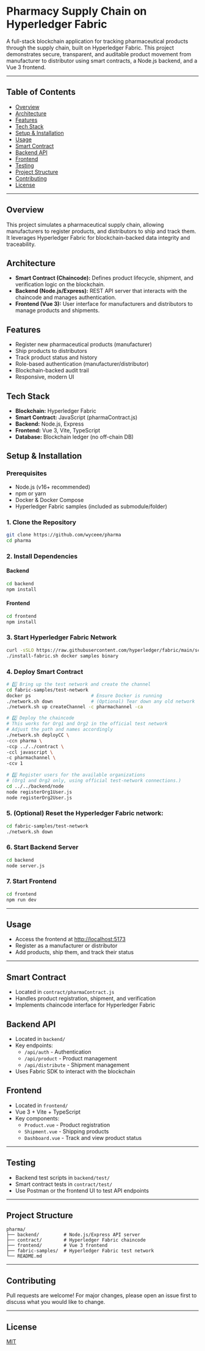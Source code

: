 # Pharmacy Supply Chain on Hyperledger Fabric

A full-stack blockchain application for tracking pharmaceutical products through the supply chain, built on Hyperledger Fabric. This project demonstrates secure, transparent, and auditable product movement from manufacturer to distributor using smart contracts, a Node.js backend, and a Vue 3 frontend.

---

## Table of Contents
- [Overview](#overview)
- [Architecture](#architecture)
- [Features](#features)
- [Tech Stack](#tech-stack)
- [Setup & Installation](#setup--installation)
- [Usage](#usage)
- [Smart Contract](#smart-contract)
- [Backend API](#backend-api)
- [Frontend](#frontend)
- [Testing](#testing)
- [Project Structure](#project-structure)
- [Contributing](#contributing)
- [License](#license)

---

## Overview
This project simulates a pharmaceutical supply chain, allowing manufacturers to register products, and distributors to ship and track them. It leverages Hyperledger Fabric for blockchain-backed data integrity and traceability.

## Architecture
- **Smart Contract (Chaincode):** Defines product lifecycle, shipment, and verification logic on the blockchain.
- **Backend (Node.js/Express):** REST API server that interacts with the chaincode and manages authentication.
- **Frontend (Vue 3):** User interface for manufacturers and distributors to manage products and shipments.

## Features
- Register new pharmaceutical products (manufacturer)
- Ship products to distributors
- Track product status and history
- Role-based authentication (manufacturer/distributor)
- Blockchain-backed audit trail
- Responsive, modern UI

## Tech Stack
- **Blockchain:** Hyperledger Fabric
- **Smart Contract:** JavaScript (pharmaContract.js)
- **Backend:** Node.js, Express
- **Frontend:** Vue 3, Vite, TypeScript
- **Database:** Blockchain ledger (no off-chain DB)

## Setup & Installation
### Prerequisites
- Node.js (v16+ recommended)
- npm or yarn
- Docker & Docker Compose
- Hyperledger Fabric samples (included as submodule/folder)

### 1. Clone the Repository
```sh
git clone https://github.com/wyceee/pharma
cd pharma
```

### 2. Install Dependencies
#### Backend
```sh
cd backend
npm install
```
#### Frontend
```sh
cd frontend
npm install
```

### 3. Start Hyperledger Fabric Network
```bash
curl -sSLO https://raw.githubusercontent.com/hyperledger/fabric/main/scripts/install-fabric.sh && chmod +x install-fabric.sh
./install-fabric.sh docker samples binary
```

### 4. Deploy Smart Contract
```bash
# 1️⃣ Bring up the test network and create the channel
cd fabric-samples/test-network
docker ps                      # Ensure Docker is running
./network.sh down              # (Optional) Tear down any old network
./network.sh up createChannel -c pharmachannel -ca

# 2️⃣ Deploy the chaincode
# This works for Org1 and Org2 in the official test network
# Adjust the path and names accordingly
./network.sh deployCC \
-ccn pharma \
-ccp ../../contract \
-ccl javascript \
-c pharmachannel \
-ccv 1
        
# 3️⃣ Register users for the available organizations
# (Org1 and Org2 only, using official test-network connections.)
cd ../../backend/node
node registerOrg1User.js
node registerOrg2User.js
 ```

### 5. **(Optional) Reset the Hyperledger Fabric network**:
```bash
cd fabric-samples/test-network
./network.sh down
```

### 6. Start Backend Server
```sh
cd backend
node server.js
```

### 7. Start Frontend
```sh
cd frontend
npm run dev
```

---

## Usage
- Access the frontend at [http://localhost:5173](http://localhost:5173)
- Register as a manufacturer or distributor
- Add products, ship them, and track their status

---

## Smart Contract
- Located in `contract/pharmaContract.js`
- Handles product registration, shipment, and verification
- Implements chaincode interface for Hyperledger Fabric

## Backend API
- Located in `backend/`
- Key endpoints:
  - `/api/auth` - Authentication
  - `/api/product` - Product management
  - `/api/distribute` - Shipment management
- Uses Fabric SDK to interact with the blockchain

## Frontend
- Located in `frontend/`
- Vue 3 + Vite + TypeScript
- Key components:
  - `Product.vue` - Product registration
  - `Shipment.vue` - Shipping products
  - `Dashboard.vue` - Track and view product status

---

## Testing
- Backend test scripts in `backend/test/`
- Smart contract tests in `contract/test/`
- Use Postman or the frontend UI to test API endpoints

---

## Project Structure
```
pharma/
├── backend/         # Node.js/Express API server
├── contract/        # Hyperledger Fabric chaincode
├── frontend/        # Vue 3 frontend
├── fabric-samples/  # Hyperledger Fabric test network
└── README.md
```

---

## Contributing
Pull requests are welcome! For major changes, please open an issue first to discuss what you would like to change.

---

## License
[MIT](LICENSE)
